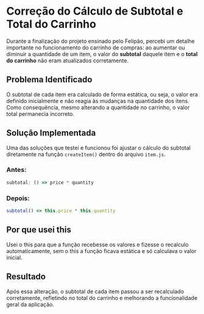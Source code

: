 # Correção do Cálculo de Subtotal e Total do Carrinho

Durante a finalização do projeto ensinado pelo Felipão, percebi um detalhe importante no funcionamento do carrinho de compras: ao aumentar ou diminuir a quantidade de um item, o valor do **subtotal** daquele item e o **total do carrinho** não eram atualizados corretamente.

## Problema Identificado

O subtotal de cada item era calculado de forma estática, ou seja, o valor era definido inicialmente e não reagia às mudanças na quantidade dos itens. Como consequência, mesmo alterando a quantidade no carrinho, o valor total permanecia incorreto.

## Solução Implementada

Uma das soluções que testei e funcionou foi ajustar o cálculo do subtotal diretamente na função `createItem()` dentro do arquivo `item.js`.

### Antes:

```js
subtotal: () => price * quantity
```

### Depois:

```js
subtotal() => this.price * this.quantity
```

## Por que usei **this**

Usei o this para que a função recebesse os valores e fizesse o recalculo automaticamente, sem o this a função ficava estática e só calculava o valor inicial.

## Resultado

Após essa alteração, o subtotal de cada item passou a ser recalculado corretamente, refletindo no total do carrinho e melhorando a funcionalidade geral da aplicação.